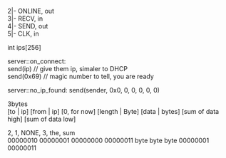 2|- ONLINE, out <br>
3|- RECV, in <br>
4|- SEND, out <br>
5|- CLK, in <br>



int ips[256]

server::on_connect: <br>
    send(ip) // give them ip, simaler to DHCP <br>
    send(0x69) // magic number to tell, you are ready <br>

server::no_ip_found:
    send(sender, 0x0, 0, 0, 0, 0, 0)


3bytes <br>
[to | ip] [from | ip] [0, for now] [length | Byte] [data | bytes] [sum of data high] [sum of data low]

2, 1, NONE, 3, the, sum <br>
00000010 00000001 00000000 00000011 byte byte byte 00000001 00000011
